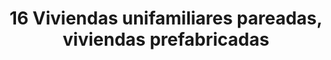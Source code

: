---
title: "16 Viviendas unifamiliares pareadas, viviendas prefabricadas"  # Opcional, si deseas un título
location: "C/ del Ropit Nº1-7, C/ de l’Oronella Nº2-8 y C/ del Falcó, Llucmajor"
startYear: 2022
endYear: 2024
sponsor: "AEDAS HOMES"
mainImage: /single-house-pool/IMG_4938.JPG
images:
  - /single-house-pool/IMG_4938.JPG
  - /single-house-pool/IMG_20230418_091945.jpg
  - /single-house-pool/IMG_20230822_090156.jpg
  - /single-house-pool/IMG_20230905_093712.jpg
  - /single-house-pool/IMG_20231107_092353.jpg
---